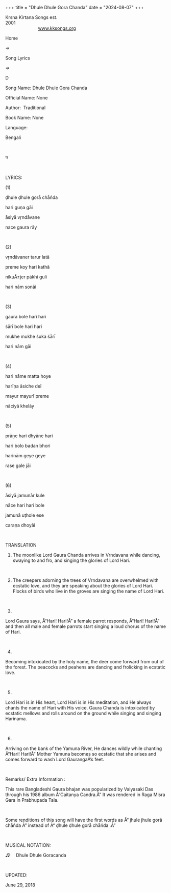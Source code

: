 +++ 
title = "Dhule Dhule Gora Chanda"
date = "2024-08-07"
+++

Krsna Kirtana Songs est.
2001                                                                                                                                    
            
www.kksongs.org








Home
 
⇒
 
Song
Lyrics


⇒
 
D


Song
Name: Dhule Dhule Gora Chanda


Official
Name: None


Author:
 Traditional


Book
Name: None


Language:

Bengali


 








অ








 


LYRICS:


(1)


ḍhule
ḍhule gorā chāńda


hari
guṇa gāi


āsiyā
vṛndāvane


nace
gaura rāy


 


(2)


vṛndāvaner
tarur latā


preme
koy hari kathā


nikuÃ±jer
pākhi guli


hari
nām sonāi


 


(3)


gaura
bole hari hari


śārī
bole hari hari


mukhe
mukhe śuka śārī


hari
nām gāi


 


(4)


hari
nāme matta hoye


harīṇa
āsiche deī


mayur
mayurī preme


nāciyā
khelāy


 


(5)


prāṇe
hari dhyāne hari


hari
bolo badan bhori


harinām
geye geye


rase
gale jāi


 


(6)


āsiyā
jamunār kule


nāce
hari hari bole


jamunā
uṭhole ese


caraṇa
dhoyāi


 


TRANSLATION


1) The
moonlike Lord Gaura Chanda arrives in Vrndavana while dancing, swaying to and
fro, and singing the glories of Lord Hari.


 


2) The
creepers adorning the trees of Vrndavana are overwhelmed with ecstatic love,
and they are speaking about the glories of Lord Hari. Flocks of birds who live
in the groves are singing the name of Lord Hari.


 


3)
Lord Gaura says, Â“Hari! Hari!Â” a female parrot responds, Â“Hari! Hari!Â” and then
all male and female parrots start singing a loud chorus of the name of Hari.


 


4)
Becoming intoxicated by the holy name, the deer come forward from out of the
forest. The peacocks and peahens are dancing and frolicking in ecstatic love.


 


5)
Lord Hari is in His heart, Lord Hari is in His meditation, and He always chants
the name of Hari with His voice. Gaura Chanda is intoxicated by ecstatic
mellows and rolls around on the ground while singing and singing Harinama.


 


6)
Arriving on the bank of the Yamuna River, He dances wildly while chanting
Â“Hari! Hari!Â” Mother Yamuna becomes so ecstatic that she arises and comes
forward to wash Lord GaurangaÂ’s feet.


 


Remarks/ Extra Information
: 


This
rare Bangladeshi Gaura bhajan was popularized by Vaiyasaki Das through his 1986
album Â“Caitanya Candra.Â” It was rendered in Raga Misra Gara in Prabhupada Tala.


 


Some
renditions of this song will have the first words as Â“
jhule jhule
gorā chāńda
Â”
instead of Â“
ḍhule
ḍhule gorā chāńda
.Â”


 


MUSICAL
NOTATION:


♫
    
Dhule Dhule Goracanda


 


UPDATED:

June 29, 2018